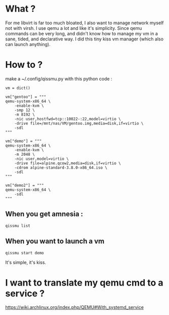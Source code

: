 # What ?

For me libvirt is far too much bloated, I also want to manage network myself not with virsh. I use qemu a lot and like it's simplicity. Since qemu commands can be very long, and didn't know how to manage my vm in a sane, tided, and declarative way. I did this tiny kiss vm manager (which also can launch anything).

# How to ?

make a ~/.config/qissmu.py with this python code :

```    
vm = dict()

vm["gentoo"] = """
qemu-system-x86_64 \
    -enable-kvm \
    -smp 12 \
    -m 8192 \
    -nic user,hostfwd=tcp::10022-:22,model=virtio \
    -drive file=/mnt/nas/VM/gentoo.img,media=disk,if=virtio \
    -sdl
"""

vm["demo"] = """
qemu-system-x86_64 \
    -enable-kvm \
    -m 2048 \
    -nic user,model=virtio \
    -drive file=alpine.qcow2,media=disk,if=virtio \
    -cdrom alpine-standard-3.8.0-x86_64.iso \
    -sdl
"""

vm["demo2"] = """
qemu-system-x86_64 \
    -sdl
"""
```
## When you get amnesia :
    
    qissmu list

## When you want to launch a vm
    
    qissmu start demo

It's simple, it's kiss.

# I want to translate my qemu cmd to a service ?

https://wiki.archlinux.org/index.php/QEMU#With_systemd_service
